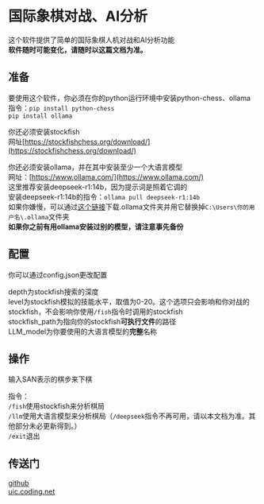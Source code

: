 # 国际象棋对战、AI分析

这个软件提供了简单的国际象棋人机对战和AI分析功能  
**软件随时可能变化，请随时以这篇文档为准。**

## 准备

要使用这个软件，你必须在你的python运行环境中安装python-chess、ollama  
指令：`pip install python-chess`  
`pip install ollama`

你还必须安装stockfish  
网址[https://stockfishchess.org/download/](https://stockfishchess.org/download/)

你还必须安装ollama，并在其中安装至少一个大语言模型   
网址：[https://www.ollama.com/](https://www.ollama.com/)  
这里推荐安装deepseek-r1:14b，因为提示词是照着它调的  
安装deepseek-r1:14b的指令：`ollama pull deepseek-r1:14b`  
如果你嫌慢，可以通过[这个链接](https://pan.baidu.com/s/1MHLHUq9VihzlinjBWBf2Aw?pwd=1234)下载.ollama文件夹并用它替换掉`C:\Users\你的用户名\.ollama`文件夹  
**如果你之前有用ollama安装过别的模型，请注意事先备份**

## 配置

你可以通过config.json更改配置  

depth为stockfish搜索的深度  
level为stockfish模拟的技能水平，取值为0-20。这个选项只会影响和你对战的stockfish，不会影响你使用`/fish`指令时调用的stockfish  
stockfish_path为指向你的stockfish**可执行文件**的路径  
LLM_model为你要使用的大语言模型的**完整**名称

## 操作

输入SAN表示的棋步来下棋

指令：  
`/fish`使用stockfish来分析棋局  
`/llm`使用大语言模型来分析棋局（`/deepseek`指令不再可用，请以本文档为准。其他部分未必更新得到。）  
`/exit`退出

## 传送门

[github](https://github.com/lpj-10/chess)  
[uic.coding.net](https://uic.coding.net/p/ai_2025/d/fish_chess/git)